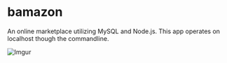 # bamazon
An online marketplace utilizing MySQL and Node.js. This app operates on localhost though the commandline.

![Imgur](https://i.imgur.com/ufONsJH.gifv)


